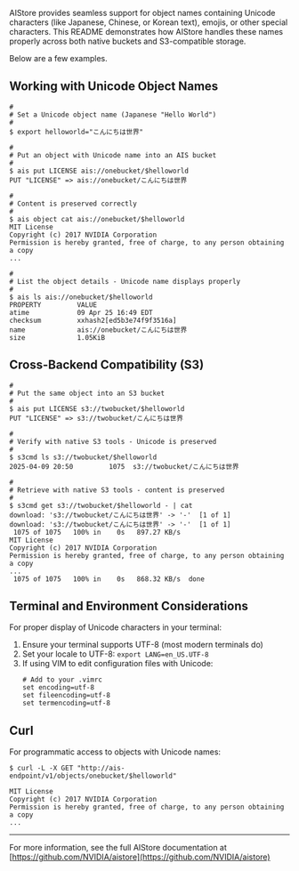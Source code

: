 AIStore provides seamless support for object names containing Unicode characters (like Japanese, Chinese, or Korean text), emojis, or other special characters. This README demonstrates how AIStore handles these names properly across both native buckets and S3-compatible storage.

Below are a few examples.

## Working with Unicode Object Names

```console
#
# Set a Unicode object name (Japanese "Hello World")
#
$ export helloworld="こんにちは世界"

#
# Put an object with Unicode name into an AIS bucket
#
$ ais put LICENSE ais://onebucket/$helloworld
PUT "LICENSE" => ais://onebucket/こんにちは世界

#
# Content is preserved correctly
#
$ ais object cat ais://onebucket/$helloworld
MIT License
Copyright (c) 2017 NVIDIA Corporation
Permission is hereby granted, free of charge, to any person obtaining a copy
...

#
# List the object details - Unicode name displays properly
#
$ ais ls ais://onebucket/$helloworld
PROPERTY         VALUE
atime            09 Apr 25 16:49 EDT
checksum         xxhash2[ed5b3e74f9f3516a]
name             ais://onebucket/こんにちは世界
size             1.05KiB
```

## Cross-Backend Compatibility (S3)

```console
#
# Put the same object into an S3 bucket
#
$ ais put LICENSE s3://twobucket/$helloworld
PUT "LICENSE" => s3://twobucket/こんにちは世界

#
# Verify with native S3 tools - Unicode is preserved
#
$ s3cmd ls s3://twobucket/$helloworld
2025-04-09 20:50         1075  s3://twobucket/こんにちは世界

#
# Retrieve with native S3 tools - content is preserved
#
$ s3cmd get s3://twobucket/$helloworld - | cat
download: 's3://twobucket/こんにちは世界' -> '-'  [1 of 1]
download: 's3://twobucket/こんにちは世界' -> '-'  [1 of 1]
 1075 of 1075   100% in    0s   897.27 KB/s
MIT License
Copyright (c) 2017 NVIDIA Corporation
Permission is hereby granted, free of charge, to any person obtaining a copy
...
 1075 of 1075   100% in    0s   868.32 KB/s  done
```

## Terminal and Environment Considerations

For proper display of Unicode characters in your terminal:

1. Ensure your terminal supports UTF-8 (most modern terminals do)
2. Set your locale to UTF-8: `export LANG=en_US.UTF-8`
3. If using VIM to edit configuration files with Unicode:
   ```
   # Add to your .vimrc
   set encoding=utf-8
   set fileencoding=utf-8
   set termencoding=utf-8
   ```

## Curl

For programmatic access to objects with Unicode names:

```console
$ curl -L -X GET "http://ais-endpoint/v1/objects/onebucket/$helloworld"

MIT License
Copyright (c) 2017 NVIDIA Corporation
Permission is hereby granted, free of charge, to any person obtaining a copy
...
```

---

For more information, see the full AIStore documentation at [https://github.com/NVIDIA/aistore](https://github.com/NVIDIA/aistore)

